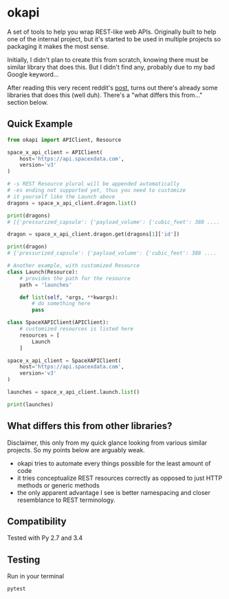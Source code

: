 # okapi

A set of tools to help you wrap REST-like web APIs.
Originally built to help one of the internal project,
but it's started to be used in multiple projects so packaging it
makes the most sense.

Initially, I didn't plan to create this from scratch,
knowing there must be similar library that does this.
But I didn't find any, probably due to my bad Google keyword...

After reading this very recent reddit's [post](https://www.reddit.com/r/Python/comments/ahlqau/announcement_of_anyapi_a_python_library_to_help/),
turns out there's already some libraries that does this (well duh).
There's a "what differs this from..." section below.

## Quick Example

```python
from okapi import APIClient, Resource

space_x_api_client = APIClient(
    host='https://api.spacexdata.com',
    version='v3'
)

# -s REST Resource plural will be appended automatically
# -es ending not supported yet, thus you need to customize
# it yourself like the Launch above
dragons = space_x_api_client.dragon.list()

print(dragons)
# [{'pressurized_capsule': {'payload_volume': {'cubic_feet': 388 ....

dragon = space_x_api_client.dragon.get(dragons[1]['id'])

print(dragon)
# {'pressurized_capsule': {'payload_volume': {'cubic_feet': 388 ....

# Another example, with customized Resource
class Launch(Resource):
    # provides the path for the resource
    path = 'launches'

    def list(self, *args, **kwargs):
        # do something here
        pass

class SpaceXAPIClient(APIClient):
    # customized resources is listed here
    resources = [
        Launch
    ]

space_x_api_client = SpaceXAPIClient(
    host='https://api.spacexdata.com',
    version='v3'
)

launches = space_x_api_client.launch.list()

print(launches)
```

## What differs this from other libraries?

Disclaimer, this only from my quick glance looking from various
similar projects. So my points below are arguably weak.

- okapi tries to automate every things possible for the least amount of
code
- it tries conceptualize REST resources correctly as opposed to just
HTTP methods or generic methods
- the only apparent advantage I see is better namespacing and closer
resemblance to REST terminology.


## Compatibility

Tested with Py 2.7 and 3.4

## Testing

Run in your terminal

    pytest
